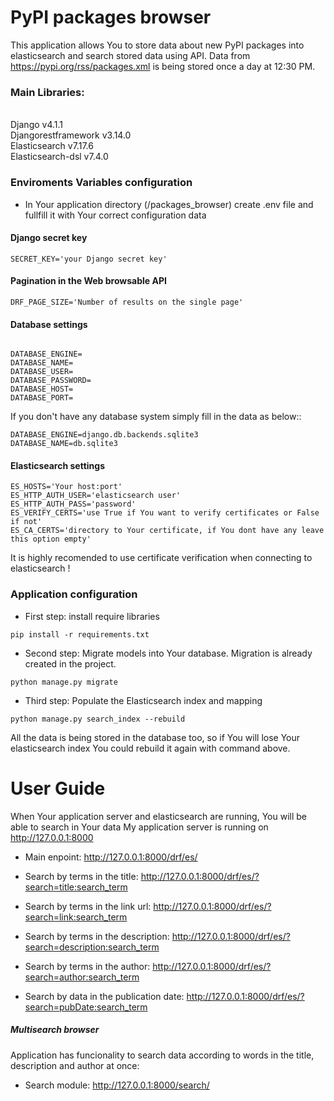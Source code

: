 PyPI packages browser
======

This application allows You to store data about new PyPI packages into elasticsearch and search stored data using API.
Data from https://pypi.org/rss/packages.xml is being stored once a day at 12:30 PM.

<h3>Main Libraries:</h4>
<br>Django v4.1.1
<br>Djangorestframework v3.14.0
<br>Elasticsearch v7.17.6
<br>Elasticsearch-dsl v7.4.0

<h3>Enviroments Variables configuration</h3>

* In Your application directory (/packages_browser) create .env file and fullfill it with Your correct configuration
  data

<h4>Django secret key</h4>

```shell 
SECRET_KEY='your Django secret key'
```

<h4>Pagination in the Web browsable API</h4>

```shell 
DRF_PAGE_SIZE='Number of results on the single page'
```

<h4>Database settings</h4>

```shell 

DATABASE_ENGINE=
DATABASE_NAME=
DATABASE_USER=
DATABASE_PASSWORD=
DATABASE_HOST=
DATABASE_PORT=
```

If you don't have any database system simply fill in the data as below::

```shell 
DATABASE_ENGINE=django.db.backends.sqlite3
DATABASE_NAME=db.sqlite3
```

<h4>Elasticsearch settings</h4>

```shell 
ES_HOSTS='Your host:port'
ES_HTTP_AUTH_USER='elasticsearch user'
ES_HTTP_AUTH_PASS='password'
ES_VERIFY_CERTS='use True if You want to verify certificates or False if not'
ES_CA_CERTS='directory to Your certificate, if You dont have any leave this option empty'
```

It is highly recomended to use certificate verification when connecting to elasticsearch !

<h3>Application configuration</h3>

* First step: install require libraries

```shell 
pip install -r requirements.txt
```

* Second step: Migrate models into Your database. Migration is already created in the project.

```shell 
python manage.py migrate
```

* Third step: Populate the Elasticsearch index and mapping

```shell 
python manage.py search_index --rebuild
```

All the data is being stored in the database too, so if You will lose Your elasticsearch index You could rebuild it
again with command above.

User Guide
====================================
When Your application server and elasticsearch are running, You will be able to search in Your data My application
server is running on http://127.0.0.1:8000

* Main enpoint:
  http://127.0.0.1:8000/drf/es/

* Search by terms in the title: http://127.0.0.1:8000/drf/es/?search=title:search_term
* Search by terms in the link url: http://127.0.0.1:8000/drf/es/?search=link:search_term
* Search by terms in the description: http://127.0.0.1:8000/drf/es/?search=description:search_term
* Search by terms in the author: http://127.0.0.1:8000/drf/es/?search=author:search_term
* Search by data in the publication date: http://127.0.0.1:8000/drf/es/?search=pubDate:search_term

<h5>Multisearch browser</h5>

Application has funcionality to search data according to words in the title, description and author at once:

* Search module: http://127.0.0.1:8000/search/
